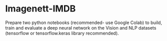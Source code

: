 # Imagenett-IMDB
Prepare two python notebooks (recommended- use Google Colab) to build, train and evaluate a deep neural network on the Vision and NLP datasets (tensorflow or tensorflow.keras library recommended).
